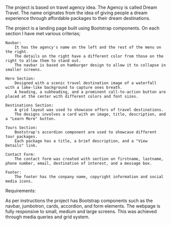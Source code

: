 The project is based on travel agency idea. The Agency is called Dream Travel.
The name originates from the idea of giving people a dream experience through affordable packages to their dream destinations.

The project is a landing page built using Bootstrap components.
On each section I have met various criterias;

    Navbar:
        It has the agency's name on the left and the rest of the menu on the right.
        The details on the right have a different color from those on the right to allow them to stand out.
        The navbar is based on hamburger design to allow it to collapse in smaller screens.

    Hero Section:
        Designed with a scenic travel destination image of a waterfall with a lake-like background to capture ones breath.
        A heading, a subheading, and a prominent call-to-action button are placed at the center with different colors and font sizes.

    Destinations Section:
        A grid layout was used to showcase offers of travel destinations.
        The designs involves a card with an image, title, description, and a "Learn More" button.

    Tours Section:
        Bootstrap's accordion component are used to showcase different tour packages.
        Each package has a title, a brief description, and a "View Details" link.

    Contact Form:
        The contact form was created with section on firstname, lastname, phone number, email, destination of interest, and a message box.

    Footer:
        The footer has the conpany name, copyright information and social media icons.

Requirements:

As per instructions the project has Bootstrap components such as the navbar, jumbotron, cards, accordion, and form elements.
The webpage is fully responsive to small, medium and large screens. This was achieved through media queries and grid system.

